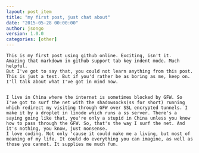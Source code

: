 ```yaml
---
layout: post_item
title: "my first post, just chat about"
date: "2015-05-28 00:00:00"
author: jsongo
version: 1.0.0
categories: [other]
---
```


	This is my first post using github online. Exciting, isn't it.
	Amazing that markdown in github support tab key indent mode. Much helpful.
	But I've got to say that, you could not learn anything from this post. This is just a test. But if you'd rather be as boring as me, keep on. I'll talk about what I've got in mind now.


	I live in China where the internet is sometimes blocked by GFW. So I've got to surf the net with the shadowsocks(ss for short) running which redirect my visiting through GFW over SSL encrypted tunnels. I make it by a droplet in linode which runs a ss server. There's a saying going like that, you're only a stupid in China unless you know how to pass through the GFW. So, that's the way I surf the net. And it's nothing, you know, just nonsense.
	I love coding. Not only 'cause it could make me a living, but most of meaning of my life. It could do everything you can imagine, as well as those you cannot. It supplies me much fun.
	
